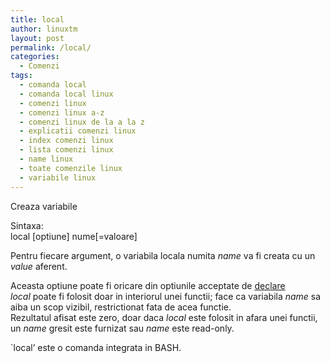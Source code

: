 ```yaml
---
title: local
author: linuxtm
layout: post
permalink: /local/
categories:
  - Comenzi
tags:
  - comanda local
  - comanda local linux
  - comenzi linux
  - comenzi linux a-z
  - comenzi linux de la a la z
  - explicatii comenzi linux
  - index comenzi linux
  - lista comenzi linux
  - name linux
  - toate comenzile linux
  - variabile linux
---
```

Creaza variabile

Sintaxa:  
local [optiune] nume[=valoare]

Pentru fiecare argument, o variabila locala numita *name* va fi creata cu un *value* aferent.

Aceasta optiune poate fi oricare din optiunile acceptate de [declare][1]  
*local* poate fi folosit doar in interiorul unei functii; face ca variabila *name* sa aiba un scop vizibil, restrictionat fata de acea functie.  
Rezultatul afisat este zero, doar daca *local* este folosit in afara unei functii, un *name* gresit este furnizat sau *name* este read-only.

\`local&#8217; este o comanda integrata in BASH.

 [1]: http://linuxtm.ro/declare/